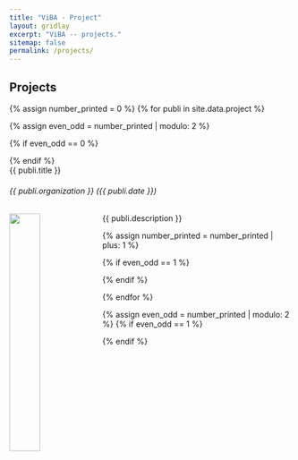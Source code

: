 ```yaml
---
title: "ViBA - Project"
layout: gridlay
excerpt: "ViBA -- projects."
sitemap: false
permalink: /projects/
---
```


## Projects

{% assign number_printed = 0 %}
{% for publi in site.data.project %}

{% assign even_odd = number_printed | modulo: 2 %}

{% if even_odd == 0 %}
<div class="row">
{% endif %}

<div class="col-sm-6 clearfix" style="height: auto;">
 <div class="well">
  <pubtit>{{ publi.title }}</pubtit>
  <h6>{{ publi.organization }}  <em>({{ publi.date }})</em></h6>
 <img src="{{ site.url }}{{ site.baseurl }}/images/pubpic/{{ publi.image }}" class="img-responsive" width="33%" style="float: left; object-fit: fill; overflow: hidden;">
  <p>{{ publi.description }}</p>
 </div>
</div>

{% assign number_printed = number_printed | plus: 1 %}

{% if even_odd == 1 %}
</div>
{% endif %}

{% endfor %}

{% assign even_odd = number_printed | modulo: 2 %}
{% if even_odd == 1 %}
</div>
{% endif %}

<p> &nbsp; </p>
